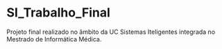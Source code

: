 # SI_Trabalho_Final
 Projeto final realizado no âmbito da UC Sistemas Iteligentes integrada no Mestrado de Informática Médica.
